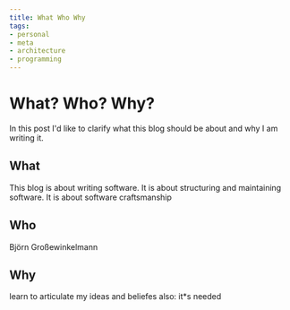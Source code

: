 ```yaml
---
title: What Who Why
tags:
- personal
- meta
- architecture
- programming
---
```

# What? Who? Why?
In this post I'd like to clarify what this blog should be about and why I am writing it.

## What
This blog is about writing software. It is about structuring and maintaining software. It is about software craftsmanship 


## Who 
Björn Großewinkelmann

## Why
learn to articulate my ideas and beliefes
also: it*s needed
<!--stackedit_data:
eyJoaXN0b3J5IjpbLTE5NDg4NjAwNDMsMTEwMTQ0NTEzNCwtMT
Y4OTU4NDQ5NywtMTczNzcxMjc1MSwtNTc0NjUzNjgsMTkzNjc1
NTQ0OSwtNTAwNDc0MjM2XX0=
-->
